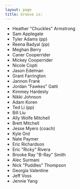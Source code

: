 ```yaml
---
layout: page
title: Groove is:
---
```


* Heather "Chuckles" Armstrong
* Sam Applegate
* Tyler Adams (pp)
* Reena Badyal (pp)
* Meghan Berry
* Caner Cooperrider
* Mickey Cooperrider
* Nicole Copti
* Jason Edelman
* Grant Farrington
* Jannon Frank
* Jordan "Fawkes" Gatti
* Kimmey Hardesty
* Nikki Johnson
* Adam Koren
* Ted Li (pp)
* Bill Liu
* Ally Wolfe Mitchell
* Brett Mitchell
* Jesse Myers (coach)
* Kyle Ord
* Nate Paymer
* Eric Richardson
* Eric "Ricky" Rivera
* Brooke Ray "B-Ray" Smith
* Alec Surmani
* Nick "Puddles" Thompson
* Georgia Valentine
* Jeff Voss
* Jennie Yang
